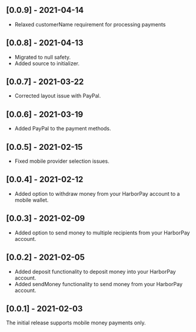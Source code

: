 ## [0.0.9] - 2021-04-14
- Relaxed customerName requirement for processing payments

## [0.0.8] - 2021-04-13
- Migrated to null safety.
- Added source to initializer.

## [0.0.7] - 2021-03-22
- Corrected layout issue with PayPal.

## [0.0.6] - 2021-03-19
- Added PayPal to the payment methods.

## [0.0.5] - 2021-02-15
- Fixed mobile provider selection issues.

## [0.0.4] - 2021-02-12
- Added option to withdraw money from your HarborPay account to a mobile wallet.

## [0.0.3] - 2021-02-09
- Added option to send money to multiple recipients from your HarborPay account.

## [0.0.2] - 2021-02-05
- Added deposit functionality to deposit money into your HarborPay account.
- Added sendMoney functionality to send money from your HarborPay account.

## [0.0.1] - 2021-02-03
The initial release supports mobile money payments only.